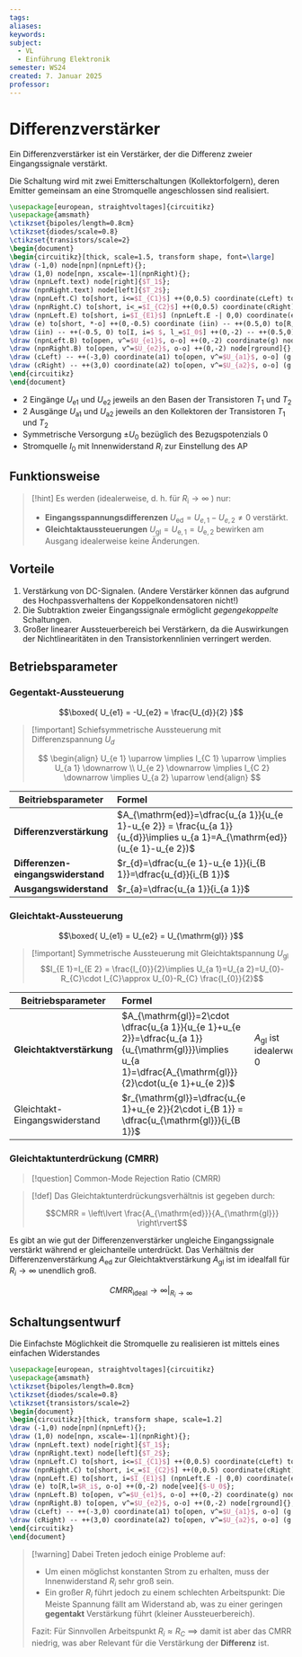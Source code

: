 ```yaml
---
tags: 
aliases: 
keywords: 
subject:
  - VL
  - Einführung Elektronik
semester: WS24
created: 7. Januar 2025
professor:
---
```

 

# Differenzverstärker

Ein Differenzverstärker ist ein Verstärker, der die Differenz zweier Eingangssignale verstärkt. 

Die Schaltung wird mit zwei Emitterschaltungen (Kollektorfolgern), deren Emitter gemeinsam an eine Stromquelle angeschlossen sind realisiert.

```tikz
\usepackage[european, straightvoltages]{circuitikz}
\usepackage{amsmath}
\ctikzset{bipoles/length=0.8cm}
\ctikzset{diodes/scale=0.8}
\ctikzset{transistors/scale=2}
\begin{document}
\begin{circuitikz}[thick, scale=1.5, transform shape, font=\large]
\draw (-1,0) node[npn](npnLeft){};
\draw (1,0) node[npn, xscale=-1](npnRight){};
\draw (npnLeft.text) node[right]{$T_1$};
\draw (npnRight.text) node[left]{$T_2$};
\draw (npnLeft.C) to[short, i<=$I_{C1}$] ++(0,0.5) coordinate(cLeft) to[R, l=$R_C$, *-] ++(0,1) coordinate(v) node[vcc]{$U_0$};
\draw (npnRight.C) to[short, i<_=$I_{C2}$] ++(0,0.5) coordinate(cRight) to[R, l_=$R_C$, *-] ++(0,1) node[vcc]{$U_0$};
\draw (npnLeft.E) to[short, i=$I_{E1}$] (npnLeft.E -| 0,0) coordinate(e) to[short, i<=$I_{E2}$] (npnRight.E);
\draw (e) to[short, *-o] ++(0,-0.5) coordinate (iin) -- ++(0.5,0) to[R,l=$R_i$] ++(0,-2) -- ++(-0.5,0) to[short, o-] ++(0,-0.5) node[vee]{$-U_0$};
\draw (iin) -- ++(-0.5, 0) to[I, i=$ $, l_=$I_0$] ++(0,-2) -- ++(0.5,0);
\draw (npnLeft.B) to[open, v^=$U_{e1}$, o-o] ++(0,-2) coordinate(g) node[rground]{};
\draw (npnRight.B) to[open, v^=$U_{e2}$, o-o] ++(0,-2) node[rground]{};
\draw (cLeft) -- ++(-3,0) coordinate(a1) to[open, v^=$U_{a1}$, o-o] (g -| a1) node[rground]{};
\draw (cRight) -- ++(3,0) coordinate(a2) to[open, v^=$U_{a2}$, o-o] (g -| a2) node[rground]{};
\end{circuitikz}
\end{document}
```

- 2 Eingänge $U_{\mathrm{e}1}$ und $U_{\mathrm{e}2}$ jeweils an den Basen der Transistoren $T_1$ und $T_2$
- 2 Ausgänge $U_{\mathrm{a}1}$ und $U_{\mathrm{a}2}$ jeweils an den Kollektoren der Transistoren $T_1$ und $T_2$
- Symmetrische Versorgung $\pm U_0$ bezüglich des Bezugspotenzials 0
- Stromquelle $I_0$ mit Innenwiderstand $R_{i}$ zur Einstellung des AP

## Funktionsweise

> [!hint] Es werden (idealerweise, d. h. für $R_{\mathrm{i}} \rightarrow \infty$ ) nur:
> - **Eingangsspannungsdifferenzen** $U_{\mathrm{ed}}=U_{e, 1}-U_{e, 2} \neq 0$ verstärkt.
> - **Gleichtaktaussteuerungen** $U_{\mathrm{gl}}=U_{\mathrm{e}, 1}=U_{\mathrm{e}, 2}$ bewirken am Ausgang idealerweise keine Änderungen.

## Vorteile

1. Verstärkung von DC-Signalen. (Andere Verstärker können das aufgrund des Hochpassverhaltens der Koppelkondensatoren nicht!)
2. Die Subtraktion zweier Eingangssignale ermöglicht *gegengekoppelte* Schaltungen.
3. Großer linearer Aussteuerbereich bei Verstärkern, da die Auswirkungen der Nichtlinearitäten in den Transistorkennlinien verringert werden.

## Betriebsparameter

### Gegentakt-Aussteuerung

$$\boxed{ U_{e1} = -U_{e2} = \frac{U_{d}}{2} }$$

> [!important] Schiefsymmetrische Aussteuerung mit Differenzspannung $U_{d}$
> 
> $$
> \begin{align}
> U_{e 1} \uparrow \implies I_{C 1} \uparrow \implies U_{a 1} \downarrow \\
> U_{e 2} \downarrow \implies I_{C 2} \downarrow \implies U_{a 2} \uparrow
> \end{align}
> $$


| Beitriebsparameter                         | Formel                                                                                                                      |
| ------------------------------------------ | :-------------------------------------------------------------------------------------------------------------------------- |
| **Differenzverstärkung**                   | $A_{\mathrm{ed}}=\dfrac{u_{a 1}}{u_{e 1}-u_{e 2}} = \frac{u_{a 1}}{u_{d}}\implies u_{a 1}=A_{\mathrm{ed}}(u_{e 1}-u_{e 2})$ |
| **Differenzen-**<br>**eingangswiderstand** | $r_{d}=\dfrac{u_{e 1}-u_{e 1}}{i_{B 1}}=\dfrac{u_{d}}{i_{B 1}}$                                                             |
| **Ausgangswiderstand**                     | $r_{a}=\dfrac{u_{a 1}}{i_{a 1}}$                                                                                            |

### Gleichtakt-Aussteuerung

$$\boxed{ U_{e1} = U_{e2} = U_{\mathrm{gl}} }$$

> [!important] Symmetrische Aussteuerung mit Gleichtaktspannung $U_{\mathrm{gl}}$
> $$I_{E 1}=I_{E 2} = \frac{I_{0}}{2}\implies U_{a 1}=U_{a 2}=U_{0}-R_{C}\cdot I_{C}\approx U_{0}-R_{C} \frac{I_{0}}{2}$$

| Beitriebsparameter            | Formel                                                                                                                                                      |                                        |
| ----------------------------- | :---------------------------------------------------------------------------------------------------------------------------------------------------------- | -------------------------------------- |
| **Gleichtaktverstärkung**     | $A_{\mathrm{gl}}=2\cdot \dfrac{u_{a 1}}{u_{e 1}+u_{e 2}}=\dfrac{u_{a 1}}{u_{\mathrm{gl}}}\implies u_{a 1}=\dfrac{A_{\mathrm{gl}}}{2}\cdot(u_{e 1}+u_{e 2})$ | $A_{\mathrm{gl}}$ ist idealerweise $0$ |
| Gleichtakt-Eingangswiderstand | $r_{\mathrm{gl}}=\dfrac{u_{e 1}+u_{e 2}}{2\cdot i_{B 1}} = \dfrac{u_{\mathrm{gl}}}{i_{B 1}}$                                                                |                                        |

### Gleichtaktunterdrückung (CMRR)

> [!question] Common-Mode Rejection Ratio (CMRR)

> [!def] Das Gleichtaktunterdrückungsverhältnis ist gegeben durch:
>
> $$CMRR = \left\lvert \frac{A_{\mathrm{ed}}}{A_{\mathrm{gl}}} \right\rvert$$

Es gibt an wie gut der Differenzenverstärker ungleiche Eingangssignale verstärkt während er gleichanteile unterdrückt.
Das Verhältnis der Differenzenverstärkung $A_{\mathrm{ed}}$ zur Gleichtaktverstärkung $A_{\mathrm{gl}}$ ist im idealfall für $R_{i}\to \infty$ unendlich groß.

$$
CMRR_{\text{ideal}} \to \infty\Bigg|_{R_{i}\to \infty}
$$

## Schaltungsentwurf

Die Einfachste Möglichkeit die Stromquelle zu realisieren ist mittels eines einfachen Widerstandes

```tikz
\usepackage[european, straightvoltages]{circuitikz}
\usepackage{amsmath}
\ctikzset{bipoles/length=0.8cm}
\ctikzset{diodes/scale=0.8}
\ctikzset{transistors/scale=2}
\begin{document}
\begin{circuitikz}[thick, transform shape, scale=1.2]
\draw (-1,0) node[npn](npnLeft){};
\draw (1,0) node[npn, xscale=-1](npnRight){};
\draw (npnLeft.text) node[right]{$T_1$};
\draw (npnRight.text) node[left]{$T_2$};
\draw (npnLeft.C) to[short, i<=$I_{C1}$] ++(0,0.5) coordinate(cLeft) to[R, l=$R_C$, *-] ++(0,1) coordinate(v) node[vcc]{$U_0$};
\draw (npnRight.C) to[short, i<_=$I_{C2}$] ++(0,0.5) coordinate(cRight) to[R, l_=$R_C$, *-] ++(0,1) node[vcc]{$U_0$};
\draw (npnLeft.E) to[short, i=$I_{E1}$] (npnLeft.E -| 0,0) coordinate(e) to[short, i<=$I_{E2}$] (npnRight.E);
\draw (e) to[R,l=$R_i$, o-o] ++(0,-2) node[vee]{$-U_0$};
\draw (npnLeft.B) to[open, v^=$U_{e1}$, o-o] ++(0,-2) coordinate(g) node[rground]{};
\draw (npnRight.B) to[open, v^=$U_{e2}$, o-o] ++(0,-2) node[rground]{};
\draw (cLeft) -- ++(-3,0) coordinate(a1) to[open, v^=$U_{a1}$, o-o] (g -| a1) node[rground]{};
\draw (cRight) -- ++(3,0) coordinate(a2) to[open, v^=$U_{a2}$, o-o] (g -| a2) node[rground]{};
\end{circuitikz}
\end{document}
```

> [!warning] Dabei Treten jedoch einige Probleme auf:
> - Um einen möglichst konstanten Strom zu erhalten, muss der Innenwiderstand $R_i$ sehr groß sein. 
> - Ein großer $R_{i}$ führt jedoch zu einem schlechten Arbeitspunkt: Die Meiste Spannung fällt am Widerstand ab, was zu einer geringen **gegentakt** Verstärkung führt (kleiner Aussteuerbereich). 
> 
> Fazit: Für Sinnvollen Arbeitspunkt $R_{i}\approx R_{C}$ $\implies$ damit ist aber das CMRR niedrig, was aber Relevant für die Verstärkung der **Differenz** ist.
